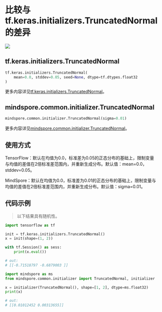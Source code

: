 # 比较与tf.keras.initializers.TruncatedNormal 的差异

<a href="https://gitee.com/mindspore/docs/blob/master/docs/mindspore/source_zh_cn/note/api_mapping/tensorflow_diff/initTruncNormal.md" target="_blank"><img src="https://mindspore-website.obs.cn-north-4.myhuaweicloud.com/website-images/master/resource/_static/logo_source.png"></a>

## tf.keras.initializers.TruncatedNormal

```python
tf.keras.initializers.TruncatedNormal(
    mean=0.0, stddev=0.05, seed=None, dtype=tf.dtypes.float32
)
```

更多内容详见[tf.keras.initializers.TruncatedNormal](https://www.tensorflow.org/versions/r1.15/api_docs/python/tf/keras/initializers/TruncatedNormal)。

## mindspore.common.initializer.TruncatedNormal

```python
mindspore.common.initializer.TruncatedNormal(sigma=0.01)
```

更多内容详见[mindspore.common.initializer.TruncatedNormal](https://mindspore.cn/docs/zh-CN/master/api_python/mindspore.common.initializer.html#mindspore.common.initializer.TruncatedNormal)。

## 使用方式

TensorFlow：默认在均值为0.0，标准差为0.05的正态分布的基础上，限制变量与均值的差值在2倍标准差范围内，并重新生成分布。默认值：mean=0.0，stddev=0.05。

MindSpore：默认在均值为0.0，标准差为0.01的正态分布的基础上，限制变量与均值的差值在2倍标准差范围内，并重新生成分布。默认值：sigma=0.01。

## 代码示例

> 以下结果具有随机性。

```python
import tensorflow as tf

init = tf.keras.initializers.TruncatedNormal()
x = init(shape=(1, 2))

with tf.Session() as sess:
    print(x.eval())

# out:
# [[-0.71518797 -0.6879003 ]]
```

```python
import mindspore as ms
from mindspore.common.initializer import TruncatedNormal, initializer

x = initializer(TruncatedNormal(), shape=[1, 2], dtype=ms.float32)
print(x)

# out:
# [[0.01012452 0.00313655]]
```
